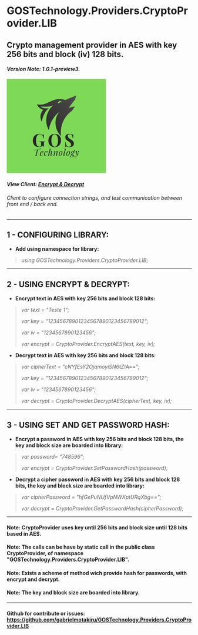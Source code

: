 # GOSTechnology.Providers.CryptoProvider.LIB
## Crypto management provider in AES with key 256 bits and block (iv) 128 bits.
#### *Version Note: 1.0.1-preview3.*

[![N|Solid](https://raw.githubusercontent.com/gabrielmotakiru/GOSTechnology.Providers.CryptoProvider.LIB/main/GOSTechnology.Providers.CryptoProvider.LIB/icon.png)](https://github.com/gabrielmotakiru/GOSTechnology.Providers.CryptoProvider.LIB)

#### *View Client: [Encrypt & Decrypt](https://gabrielmotakiru.github.io/GOSTechnology.Providers.CryptoProvider.LIB/index.html)*
###### Client to configure connection strings, and test communication between front end / back end.

---

## 1 - CONFIGURING LIBRARY:
- **Add using namespace for library:**
> *using GOSTechnology.Providers.CryptoProvider.LIB;*

---

## 2 - USING ENCRYPT & DECRYPT:
- **Encrypt text in AES with key 256 bits and block 128 bits:**
> *var text = "Teste 1";*
>
> *var key = "12345678901234567890123456789012";*
>
> *var iv = "1234567890123456";*
>
> *var encrypt = CryptoProvider.EncryptAES(text, key, iv);*

- **Decrypt text in AES with key 256 bits and block 128 bits:**
> *var cipherText = "cNYfEsY2OjqmoyiSN6tZIA==";*
>
> *var key = "12345678901234567890123456789012";*
>
> *var iv = "1234567890123456";*
>
> *var decrypt = CryptoProvider.DecryptAES(cipherText, key, iv);*

---

## 3 - USING SET AND GET PASSWORD HASH:
- **Encrypt a password in AES with key 256 bits and block 128 bits, the key and block size are boarded into library:**
> *var password= "748596";*
>
> *var encrypt = CryptoProvider.SetPasswordHash(password);*

- **Decrypt a cipher password in AES with key 256 bits and block 128 bits, the key and block size are boarded into library:**
> *var cipherPassword = "hfGePuNUfVpNWXptURqXbg==";*
>
> *var decrypt = CryptoProvider.GetPasswordHash(cipherPassword);*

---

#### **Note**: CryptoProvider uses key until 256 bits and block size until 128 bits based in AES.
#### **Note**: The calls can be have by static call in the public class CryptoProvider, of namespace "GOSTechnology.Providers.CryptoProvider.LIB".
#### **Note**: Exists a scheme of method wich provide hash for passwords, with encrypt and decrypt.
#### **Note**: The key and block size are boarded into library.

---

#### Github for contribute or issues: https://github.com/gabrielmotakiru/GOSTechnology.Providers.CryptoProvider.LIB